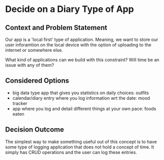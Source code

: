 # Decide on a Diary Type of App #

## Context and Problem Statement ##

Our app is a 'local first' type of application. Meaning, we want to store our user inforamtion on the local device with the option of uploading to the internet or somewhere else. 

What kind of applications can we build with this constraint?
Will time be an issue with any of them?

## Considered Options ##

* big data type app that gives you statistics on daily choices: outfits
* calendar/diary entry where you log information wrt the date: mood tracker
* app where you log and detail different things at your own pace: foods eaten

## Decision Outcome ##

The simplest way to make something useful out of this concept is to have some type of logging application that does not hold a concept of time. It simply has CRUD operations and the user can log these entries.